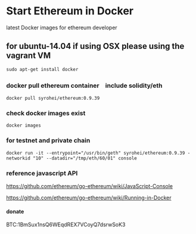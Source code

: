 # Start Ethereum in Docker
latest Docker images for ethereum developer 

## for ubuntu-14.04 if using OSX please using the vagrant VM 

```
sudo apt-get install docker
```
### docker pull ethereum container　include solidity/eth 
```
docker pull syrohei/ethereum:0.9.39
```
### check docker images exist 
```
docker images 
```
### for testnet and private chain


    docker run -it --entrypoint="/usr/bin/geth" syrohei/ethereum:0.9.39 -networkid "10" --datadir="/tmp/eth/60/01" console

### reference javascript API 
https://github.com/ethereum/go-ethereum/wiki/JavaScript-Console  

https://github.com/ethereum/go-ethereum/wiki/Running-in-Docker
  
#### donate
BTC:1BmSux1nsQ6WEqdREX7VCoyQ7dsrwSoK3
